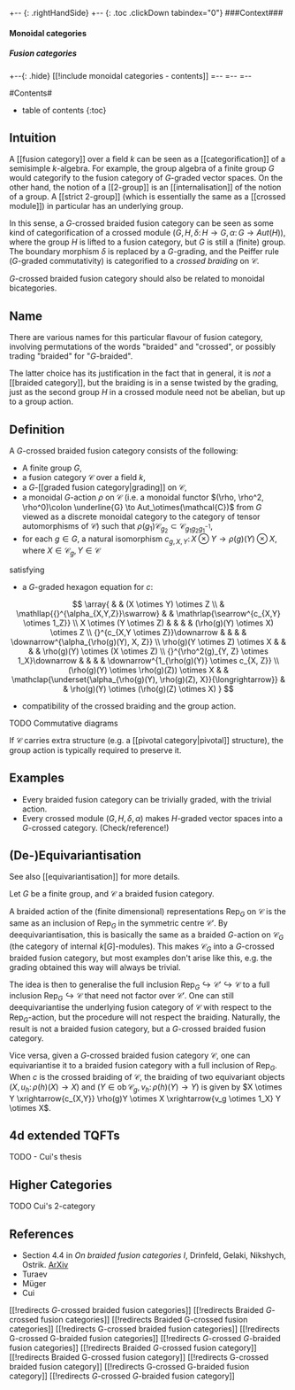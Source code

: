 
+-- {: .rightHandSide}
+-- {: .toc .clickDown tabindex="0"}
###Context###
#### Monoidal categories
##### Fusion categories
+--{: .hide}
[[!include monoidal categories - contents]]
=--
=--
=--

#Contents#
* table of contents 
{:toc}

## Intuition

A [[fusion category]] over a field $k$ can be seen as a [[categorification]] of a semisimple $k$-algebra. For example, the group algebra of a finite group $G$ would categorify to the fusion category of $G$-graded vector spaces. On the other hand, the notion of a [[2-group]] is an [[internalisation]] of the notion of a group. A [[strict 2-group]] (which is essentially the same as a [[crossed module]]) in particular has an underlying group.

In this sense, a $G$-crossed braided fusion category can be seen as some kind of categorification of a crossed module $(G, H, \delta\colon H \to G, \alpha\colon G \to Aut(H))$, where the group $H$ is lifted to a fusion category, but $G$ is still a (finite) group. The boundary morphism $\delta$ is replaced by a $G$-grading, and the Peiffer rule ($G$-graded commutativity) is categorified to a _crossed braiding_ on $\mathcal{C}$.

$G$-crossed braided fusion category should also be related to monoidal bicategories.

## Name

There are various names for this particular flavour of fusion category,
involving permutations of the words "braided" and "crossed", or possibly trading "braided" for "$G$-braided".

The latter choice has its justification in the fact that in general, it is _not_ a [[braided category]], but the braiding is in a sense twisted by the grading, just as the second group $H$ in a crossed module need not be abelian, but up to a group action.

## Definition

A $G$-crossed braided fusion category consists of the following:

* A finite group $G$,
* a fusion category $\mathcal{C}$ over a field $k$,
* a $G$-[[graded fusion category|grading]] on $\mathcal{C}$,
* a monoidal $G$-action $\rho$ on $\mathcal{C}$ (i.e. a monoidal functor $(\rho, \rho^2, \rho^0)\colon \underline{G} \to Aut_\otimes(\mathcal{C})$ from $G$ viewed as a discrete monoidal category to the category of tensor automorphisms of $\mathcal{C}$)
such that $\rho(g_1)\mathcal{C}_{g_2} \subset \mathcal{C}_{g_1g_2g_1^{-1}}$,
* for each $g \in G$, a natural isomorphism $c_{g,X,Y}\colon X \otimes Y \to \rho(g)(Y) \otimes X$, where $X \in \mathcal{C}_g, Y \in \mathcal{C}$

satisfying

* a $G$-graded hexagon equation for $c$:

$$
  \array{
      &
        & (X \otimes Y) \otimes Z
    \\
      & \mathllap{{}^{\alpha_{X,Y,Z}}\swarrow}
        &
          & \mathrlap{\searrow^{c_{X,Y} \otimes 1_Z}}
    \\
    X \otimes (Y \otimes Z)
      &
        &
          &
            & (\rho(g)(Y) \otimes X) \otimes Z
    \\
    {}^{c_{X,Y \otimes Z}}\downarrow
      &
        &
          &
            & \downarrow^{\alpha_{\rho(g)(Y), X, Z}}
    \\
    \rho(g)(Y \otimes Z) \otimes X
      &
        &
          &
            & \rho(g)(Y) \otimes (X \otimes Z)
    \\
    {}^{\rho^2(g)_{Y, Z} \otimes 1_X}\downarrow
      &
        &
          &
            & \downarrow^{1_{\rho(g)(Y)} \otimes c_{X, Z}}
    \\
    (\rho(g)(Y) \otimes \rho(g)(Z)) \otimes X
      &
        & \mathclap{\underset{\alpha_{\rho(g)(Y), \rho(g)(Z), X}}{\longrightarrow}}
          &
            & \rho(g)(Y) \otimes (\rho(g)(Z) \otimes X)
  }
$$

* compatibility of the crossed braiding and the group action.

TODO Commutative diagrams

If $\mathcal{C}$ carries extra structure (e.g. a [[pivotal category|pivotal]] structure), the group action is typically required to preserve it.

## Examples

* Every braided fusion category can be trivially graded, with the trivial action.
* Every crossed module $(G, H, \delta, \alpha)$ makes $H$-graded vector spaces into a $G$-crossed category. (Check/reference!)

## (De-)Equivariantisation

See also [[equivariantisation]] for more details.

Let $G$ be a finite group, and $\mathcal{C}$ a braided fusion category.

A braided action of the (finite dimensional) representations $\operatorname{Rep}_G$ on $\mathcal{C}$ is the same as an inclusion of $\operatorname{Rep}_G$ in the symmetric centre $\mathcal{C}'$. By deequivariantisation, this is basically the same as a braided $G$-action on $\mathcal{C}_G$ (the category of internal $k[G]$-modules).
This makes $\mathcal{C}_G$ into a $G$-crossed braided fusion category, but most examples don't arise like this, e.g. the grading obtained this way will always be trivial.

The idea is then to generalise the full inclusion $\operatorname{Rep}_G \hookrightarrow \mathcal{C}' \hookrightarrow \mathcal{C}$ to a full inclusion $\operatorname{Rep}_G \hookrightarrow \mathcal{C}$ that need not factor over $\mathcal{C}'$.
One can still deequivariantise the underlying fusion category of $\mathcal{C}$ with respect to the $\operatorname{Rep}_G$-action, but the procedure will not respect the braiding. Naturally, the result is not a braided fusion category, but a $G$-crossed braided fusion category.

Vice versa, given a $G$-crossed braided fusion category $\mathcal{C}$, one can equivariantise it to a braided fusion category with a full inclusion of $\operatorname{Rep}_G$. When $c$ is the crossed braiding of $\mathcal{C}$, the braiding of two equivariant objects $(X, u_h\colon \rho(h)(X) \to X)$ and $(Y \in \operatorname{ob} \mathcal{C}_g, v_h\colon \rho(h)(Y) \to Y)$ is given by $X \otimes Y \xrightarrow{c_{X,Y}} \rho(g)Y \otimes X \xrightarrow{v_g \otimes 1_X} Y \otimes X$.

## 4d extended TQFTs

TODO - Cui's thesis

## Higher Categories

TODO Cui's 2-category

## References

* Section 4.4 in _On braided fusion categories I_, Drinfeld, Gelaki, Nikshych, Ostrik. [ArXiv](http://arxiv.org/abs/0906.0620)
* Turaev
* M&#252;ger
* Cui

[[!redirects $G$-crossed braided fusion categories]]
[[!redirects Braided $G$-crossed fusion categories]]
[[!redirects Braided G-crossed fusion categories]]
[[!redirects G-crossed braided fusion categories]]
[[!redirects G-crossed G-braided fusion categories]]
[[!redirects $G$-crossed $G$-braided fusion categories]]
[[!redirects Braided $G$-crossed fusion category]]
[[!redirects Braided G-crossed fusion category]]
[[!redirects G-crossed braided fusion category]]
[[!redirects G-crossed G-braided fusion category]]
[[!redirects $G$-crossed $G$-braided fusion category]]
